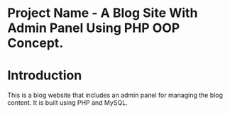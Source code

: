 # Project Name - A Blog Site With Admin Panel Using PHP OOP Concept.

# Introduction

This is a blog website that includes an admin panel for managing the blog content. It is built using PHP and MySQL.
